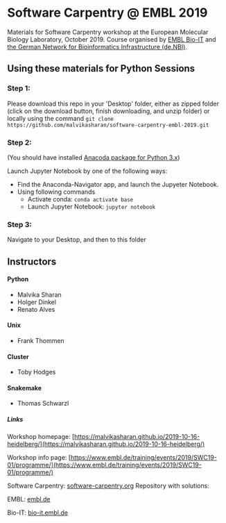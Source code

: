 # Software Carpentry @ EMBL 2019

Materials for Software Carpentry workshop at the European Molecular Biology Laboratory, October 2019. Course organised by
[EMBL Bio-IT](https://bio-it.embl.de) and [the German Network for Bioinformatics Infrastructure (de.NBI)](http://www.denbi.de).

## Using these materials for Python Sessions

### Step 1: 

Please download this repo in your 'Desktop' folder, either as zipped folder (click on the download button, finish downloading, and unzip folder) or locally using the command `git clone https://github.com/malvikasharan/software-carpentry-embl-2019.git`

### Step 2: 

(You should have installed [Anacoda package for Python 3.x](https://www.anaconda.com/distribution/))

Launch Jupyter Notebook by one of the following ways:

- Find the Anaconda-Navigator app, and launch the Jupyeter Notebook.
- Using following commands
  - Activate conda: `conda activate base`
  - Launch Jupyter Notebook: `jupyter notebook`
  
### Step 3:

Navigate to your Desktop, and then to this folder

## Instructors

#### Python
- Malvika Sharan
- Holger Dinkel
- Renato Alves

#### Unix
- Frank Thommen

#### Cluster
- Toby Hodges

#### Snakemake
- Thomas Schwarzl

##### Links

Workshop homepage: [https://malvikasharan.github.io/2019-10-16-heidelberg/](https://malvikasharan.github.io/2019-10-16-heidelberg/)

Workshop info page: [https://www.embl.de/training/events/2019/SWC19-01/programme/](https://www.embl.de/training/events/2019/SWC19-01/programme/)

Software Carpentry: [software-carpentry.org](https://software-carpentry.org/)
Repository with solutions: 

EMBL: [embl.de](https://embl.de)

Bio-IT: [bio-it.embl.de](https://bio-it.embl.de)
